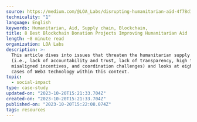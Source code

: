 ```yaml
---
source: https://medium.com/@LOA_Labs/disrupting-humanitarian-aid-4f78d199faaa
technicality: "1"
language: English
keywords: Humanitarian, Aid, Supply chain, Blockchain,
title: 8 Best Blockchain Donation Projects Improving Humanitarian Aid
length: ~8 minute read
organization: LOA Labs
description: >-
  This article dives into issues that threaten the humanitarian supply chain
  (i.e., lack of accountability and trust, lack of transparency, high fees,
  misaligned incentives, and coordination challenges) and looks at eight use
  cases of Web3 technology within this context.
topic:
  - social-impact
type: case-study
updated-on: "2023-10-20T15:21:33.704Z"
created-on: "2023-10-20T15:21:33.704Z"
published-on: "2023-10-20T15:22:08.074Z"
tags: resources
---
```

